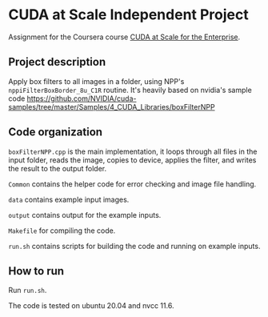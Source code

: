 # CUDA at Scale Independent Project

Assignment for the Coursera course [CUDA at Scale for the Enterprise](https://www.coursera.org/learn/cuda-at-scale-for-the-enterprise).

## Project description

Apply box filters to all images in a folder, using NPP's `nppiFilterBoxBorder_8u_C1R` routine.
It's heavily based on nvidia's sample code https://github.com/NVIDIA/cuda-samples/tree/master/Samples/4_CUDA_Libraries/boxFilterNPP

## Code organization

`boxFilterNPP.cpp` is the main implementation, it loops through all files in the input folder, reads the image,
copies to device, applies the filter, and writes the result to the output folder.

`Common` contains the helper code for error checking and image file handling.

`data` contains example input images.

`output` contains output for the example inputs.

`Makefile` for compiling the code.

`run.sh` contains scripts for building the code and running on example inputs.

## How to run

Run `run.sh`.

The code is tested on ubuntu 20.04 and nvcc 11.6.
